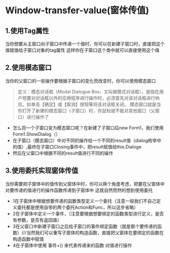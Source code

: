 # Window-transfer-value(窗体传值)



## 1.使用Tag属性
当你想要从主窗口向子窗口中传递一个值时，你可以在新建子窗口时，直接把这个值赋值给子窗口对象的tag属性
这样你在子窗口这个类中就可以直接使用这个值

## 2.使用模态窗口
当你的父窗口的一些操作要根据子窗口的变化而改变时，你可以使用模态窗口
>定义：模态对话框（Modal Dialogue Box，又叫做模式对话框），是指在用户想要对对话框以外的应用程序进行操作时，必须首先对该对话框进行响应。如单击【确定】或【取消】按钮等将该对话框关闭。
模态窗口就是当你打开了新建的模态窗口（子窗口）时，你鼠标就不能对其他窗口（父窗口）进行操作了
* 怎么将一个子窗口变为模态窗口呢？在新建了子窗口后new Form1，我们使用Form1.ShowDialog（）
* 在子窗口（模态窗口）中对不同的操作给一个不同的result值（dialog枚举中的值）,最终在子窗口Closing事件中，把result赋值给this.Dialoge
* 然后在父窗口中根据不同的result值进行不同的操作
  
## 3.使用委托实现窗体传值
当你需要把子窗体中的值传到父窗体中时，你可以换个角度考虑，把要在父窗体中对要传递的值进行的操作函数传递到子窗体中
这就自然而然的想到使用委托
 * 1在子窗体中根据想要传递的函数类型定义一个委托（注意一般我们不自己定义委托都是使用自带的两个委托Action和Func，所以这步省略）  
 * 2在子窗体中定义一个事件，（注意要根据想要绑定的函数类型进行定义，是否有参数，是否有返回值）
 * 3在父窗口中新建子窗口之后给子窗口的事件绑定函数（就是那个要传递的函数）///当然我们可以重写子窗体的构造函数，直接把父窗体在要绑定的函数在构造函数中赋值
 * 4在子窗体中使用 事件+() 来代表传递来的函数 对值进行操作